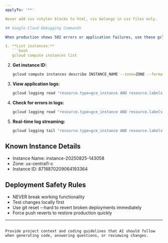 ```yaml
---
applyTo: '**'

Never add css <style> blocks to html, css belongs in css files only.

## Google Cloud Debugging Commands

When production shows 502 errors or application failures, use these gcloud commands:

1. **List instances:**
   ```bash
   gcloud compute instances list
   ```

2. **Get instance ID:**
   ```bash
   gcloud compute instances describe INSTANCE_NAME --zone=ZONE --format="get(id)"
   ```

3. **View application logs:**
   ```bash
   gcloud logging read "resource.type=gce_instance AND resource.labels.instance_id=INSTANCE_ID" --limit=20 --format="table(timestamp,severity,textPayload)"
   ```

4. **Check for errors in logs:**
   ```bash
   gcloud logging read "resource.type=gce_instance AND resource.labels.instance_id=INSTANCE_ID AND severity>=ERROR" --limit=10
   ```

5. **Real-time log streaming:**
   ```bash
   gcloud logging tail "resource.type=gce_instance AND resource.labels.instance_id=INSTANCE_ID"
   ```

## Known Instance Details
- Instance Name: instance-20250825-143058
- Zone: us-central1-c
- Instance ID: 8718870209064193364

## Deployment Safety Rules
- NEVER break working functionality
- Test changes locally first
- Use git reset --hard to revert broken deployments immediately
- Force push reverts to restore production quickly


---
```

Provide project context and coding guidelines that AI should follow when generating code, answering questions, or reviewing changes.